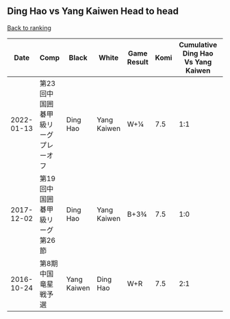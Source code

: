 ## Ding Hao vs Yang Kaiwen Head to head

[Back to ranking](../../index.md)




| **Date** | **Comp** | **Black** | **White** | **Game Result** | **Komi** | **Cumulative Ding Hao Vs Yang Kaiwen** | **Ding Hao Streak** | **Yang Kaiwen Streak** | 
| --- | --- | --- | --- | --- | --- | --- | --- | --- |
| 2022-01-13 | 第23回中国囲碁甲級リーグプレーオフ | Ding Hao | Yang Kaiwen | W+¼ | 7.5 | 1:1 | 0 | 1 | 
| 2017-12-02 | 第19回中国囲碁甲級リーグ第26節 | Ding Hao | Yang Kaiwen | B+3¾ | 7.5 | 1:0 | 1 | 0 | 
| 2016-10-24 | 第8期中国竜星戦予選 | Yang Kaiwen | Ding Hao | W+R | 7.5 | 2:1 | 1 | 0 |




